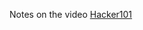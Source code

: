 Notes on the video [Hacker101](https://www.youtube.com/watch?v=HGaFCcWM57U&list=PLxhvVyxYRviZd1oEA9nmnilY3PhVrt4nj&index=3)
